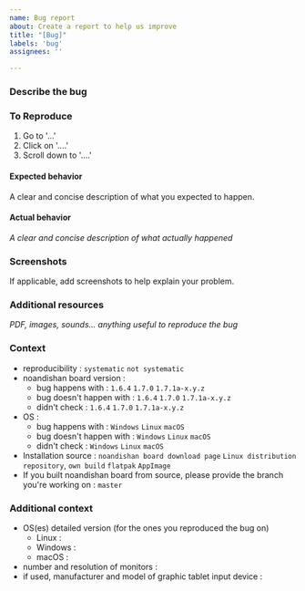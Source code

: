 ```yaml
---
name: Bug report
about: Create a report to help us improve
title: "[Bug]"
labels: 'bug'
assignees: ''

---
```


### Describe the bug
<!---
A clear and concise description of what the bug is.
-->

### To Reproduce
<!---
This is the most important step!! The more minimal and precise your steps to reproduce the bug are, the greater the chances of seeing the bug fixed quickly will be.
The use of numbered list as shown below is MANDATORY. If not used, issue will be closed as incomplete
-->

1. Go to '...'
2. Click on '....'
3. Scroll down to '....'

#### Expected behavior
A clear and concise description of what you expected to happen.

#### Actual behavior
*A clear and concise description of what actually happened*

### Screenshots
If applicable, add screenshots to help explain your problem.

### Additional resources
*PDF, images, sounds... anything useful to reproduce the bug*

### Context
<!---
This part is MANDATORY (if not completed, the issue will be closed as incomplete)
-->
  - reproducibility : `systematic` `not systematic`
  - noandishan board version :
      - bug happens with : `1.6.4` `1.7.0` `1.7.1a-x.y.z`
      - bug doesn't happen with : `1.6.4` `1.7.0` `1.7.1a-x.y.z`
      - didn't check : `1.6.4` `1.7.0` `1.7.1a-x.y.z`
  - OS : 
      - bug happens with : `Windows` `Linux` `macOS`
      - bug doesn't happen with : `Windows` `Linux` `macOS`
      - didn't check : `Windows` `Linux` `macOS` 
  - Installation source : `noandishan board download page` `Linux distribution repository`, `own build` `flatpak` `AppImage`
  - If you built noandishan board from source, please provide the branch you're working on : `master`
  
### Additional context
<!---
Additional context is very useful for an application like noandishan board, that can work with a Wacom, an interactive whiteboard or a simple computer. Please provide any useful detail. 

OS detailed version is MANDATORY (if not provided, the issue will be closed as incomplete). 

For Linux users, simply copy/paste the result of the following command : lsb_release -d
For macOS users, go to "Apple > about this mac" and please provide (or take a screenshot and copy/paste it below) the OS version and device description, for example : "macOS Monterey 12.0.1 MacBook Pro (13 inches, M1, 2020)" 
For Windows users, please go to Start > Parameters > System > About and please provide or take a screenshot and copy/paste it below) information given in the page.

Here's an example of what is expected : 

- OS(es) detailed version (for the ones you reproduced the bug on) : 
    - Linux : `Description:	Ubuntu 20.04.6 LTS`
- number and resolution of monitors : `1`
- if used, manufacturer and model of graphic tablet input device : `Wacom Cintiq 16`
-->
- OS(es) detailed version (for the ones you reproduced the bug on) 
    - Linux : ` `
    - Windows : ` `
    - macOS : ` `
- number and resolution of monitors : ` `
- if used, manufacturer and model of graphic tablet input device : ` `
